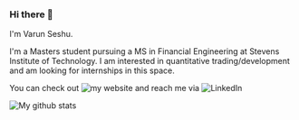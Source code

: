 ### Hi there 👋

I'm Varun Seshu.

I'm a Masters student pursuing a MS in Financial Engineering at Stevens Institute of Technology. I am interested in quantitative trading/development and am looking for internships in this space. 

You can check out ![my website](https://varunseshu.glitch.me/) and reach me via ![LinkedIn](https://www.linkedin.com/in/varunseshu/)

![My github stats](https://github-readme-stats.vercel.app/api?username=Varun487&show_icons=true&theme=radical&count_private=true)

<!--
**Varun487/Varun487** is a ✨ _special_ ✨ repository because its `README.md` (this file) appears on your GitHub profile.

Here are some ideas to get you started:

- 🔭 I’m currently working on ...
- 🌱 I’m currently learning ...
- 👯 I’m looking to collaborate on ...
- 🤔 I’m looking for help with ...
- 💬 Ask me about ...
- 📫 How to reach me: ...
- 😄 Pronouns: ...
- ⚡ Fun fact: ...
-->
